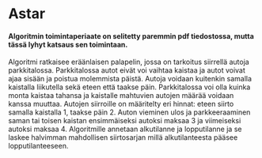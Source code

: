 # Astar

#### Algoritmin toimintaperiaate on selitetty paremmin pdf tiedostossa, mutta tässä lyhyt katsaus sen toimintaan.

Algoritmi ratkaisee eräänlaisen palapelin, jossa on tarkoitus siirrellä autoja parkkitalossa. Parkkitalossa autot eivät voi vaihtaa kaistaa ja autot voivat ajaa sisään ja poistua molemmista päistä. Autoja voidaan kuitenkin samalla kaistalla liikutella sekä eteen että taakse päin. Parkkitalossa voi olla kuinka monta kaistaa tahansa ja kaistalle mahtuvien autojen määrää voidaan kanssa muuttaa. Autojen siirroille on määritelty eri hinnat: eteen siirto samalla kaistalla 1, taakse päin 2. Auton vieminen ulos ja parkkeeraaminen saman tai toisen kaistan ensimmäiseksi autoksi maksaa 3 ja viimeiseksi autoksi maksaa 4. Algoritmille annetaan alkutilanne ja lopputilanne ja se laskee halvimman mahdollisen siirtosarjan millä alkutilanteesta pääsee lopputilanteeseen.

